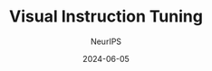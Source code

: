 ---
layout: seminar-post
title: "Visual Instruction Tuning"
subtitle: 'NeurIPS'
categories: Computer Vision
tags: [Multimodal]
date: 2024-06-05
pdf_url: 'https://drive.google.com/file/d/18Pp4jq7CqzcPEzRmi3EyEzuaTSV58ABa/view?usp=sharing'
---